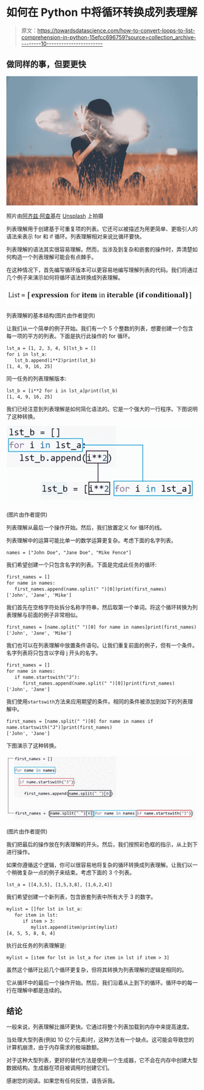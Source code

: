 # 如何在 Python 中将循环转换成列表理解

> 原文：<https://towardsdatascience.com/how-to-convert-loops-to-list-comprehension-in-python-15efcc696759?source=collection_archive---------10----------------------->

## 做同样的事，但要更快

![](img/869f31634a281b2f2a068606c2eb5514.png)

照片由[阿齐兹·阿查基](https://unsplash.com/@acharki95?utm_source=unsplash&utm_medium=referral&utm_content=creditCopyText)在 [Unsplash](https://unsplash.com/s/photos/change?utm_source=unsplash&utm_medium=referral&utm_content=creditCopyText) 上拍摄

列表理解用于创建基于可重复项的列表。它还可以被描述为用更简单、更吸引人的语法来表示 for 和 if 循环。列表理解相对来说比循环要快。

列表理解的语法其实很容易理解。然而，当涉及到复杂和嵌套的操作时，弄清楚如何构造一个列表理解可能会有点棘手。

在这种情况下，首先编写循环版本可以更容易地编写理解列表的代码。我们将通过几个例子来演示如何将循环语法转换成列表理解。

![](img/ae183432ffdfa7283dd3b5ab06980928.png)

列表理解的基本结构(图片由作者提供)

让我们从一个简单的例子开始。我们有一个 5 个整数的列表，想要创建一个包含每一项的平方的列表。下面是执行此操作的 for 循环。

```
lst_a = [1, 2, 3, 4, 5]lst_b = []
for i in lst_a:
   lst_b.append(i**2)print(lst_b)
[1, 4, 9, 16, 25]
```

同一任务的列表理解版本:

```
lst_b = [i**2 for i in lst_a]print(lst_b)
[1, 4, 9, 16, 25]
```

我们已经注意到列表理解是如何简化语法的。它是一个强大的一行程序。下图说明了这种转换。

![](img/bce912d59d9d2521ea2e60f95254cf3f.png)

(图片由作者提供)

列表理解从最后一个操作开始。然后，我们放置定义 for 循环的线。

列表理解中的运算可能比单一的数学运算更复杂。考虑下面的名字列表。

```
names = ["John Doe", "Jane Doe", "Mike Fence"]
```

我们希望创建一个只包含名字的列表。下面是完成此任务的循环:

```
first_names = []
for name in names:
   first_names.append(name.split(" ")[0])print(first_names)
['John', 'Jane', 'Mike']
```

我们首先在空格字符处拆分名称字符串，然后取第一个单词。将这个循环转换为列表理解与前面的例子非常相似。

```
first_names = [name.split(" ")[0] for name in names]print(first_names)
['John', 'Jane', 'Mike']
```

我们也可以在列表理解中放置条件语句。让我们重复前面的例子，但有一个条件。名字列表将只包含以字母 j 开头的名字。

```
first_names = []
for name in names:
   if name.startswith("J"):
      first_names.append(name.split(" ")[0])print(first_names)
['John', 'Jane']
```

我们使用`startswith`方法来应用期望的条件。相同的条件被添加到如下的列表理解中。

```
first_names = [name.split(" ")[0] for name in names if name.startswith("J")]print(first_names)
['John', 'Jane']
```

下图演示了这种转换。

![](img/2dd4d35767d166a55f64d860ea28ce31.png)

(图片由作者提供)

我们把最后的操作放在列表理解的开头。然后，我们按照彩色框的指示，从上到下进行操作。

如果你遵循这个逻辑，你可以很容易地将复杂的循环转换成列表理解。让我们以一个稍微复杂一点的例子来结束。考虑下面的 3 个列表。

```
lst_a = [[4,3,5], [1,5,3,8], [1,6,2,4]]
```

我们希望创建一个新列表，包含嵌套列表中所有大于 3 的数字。

```
mylist = []for lst in lst_a:
   for item in lst:
      if item > 3:
         mylist.append(item)print(mylist)
[4, 5, 5, 8, 6, 4]
```

执行此任务的列表理解是:

```
mylist = [item for lst in lst_a for item in lst if item > 3]
```

虽然这个循环比前几个循环更复杂，但将其转换为列表理解的逻辑是相同的。

它从循环中的最后一个操作开始。然后，我们沿着从上到下的循环。循环中的每一行在理解中都是连续的。

## 结论

一般来说，列表理解比循环更快。它通过将整个列表加载到内存中来提高速度。

当处理大型列表(例如 10 亿个元素)时，这种方法有一个缺点。这可能会导致您的计算机崩溃，由于内存需求的极端数额。

对于这种大型列表，更好的替代方法是使用一个生成器，它不会在内存中创建大型数据结构。生成器在项目被调用时创建它们。

感谢您的阅读。如果您有任何反馈，请告诉我。